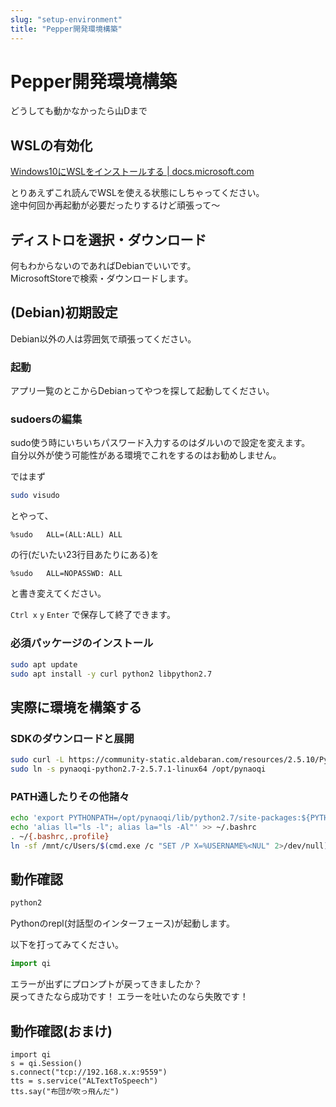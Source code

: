 ```yaml
---
slug: "setup-environment"
title: "Pepper開発環境構築"
---
```


# Pepper開発環境構築

どうしても動かなかったら山Dまで

## WSLの有効化

[Windows10にWSLをインストールする | docs.microsoft.com](https://docs.microsoft.com/ja-jp/windows/wsl/install-win10#manual-installation-steps)

とりあえずこれ読んでWSLを使える状態にしちゃってください。  
途中何回か再起動が必要だったりするけど頑張って～

## ディストロを選択・ダウンロード

何もわからないのであればDebianでいいです。  
MicrosoftStoreで検索・ダウンロードします。

## (Debian)初期設定

Debian以外の人は雰囲気で頑張ってください。

### 起動

アプリ一覧のとこからDebianってやつを探して起動してください。

### sudoersの編集

sudo使う時にいちいちパスワード入力するのはダルいので設定を変えます。  
自分以外が使う可能性がある環境でこれをするのはお勧めしません。

ではまず

```bash
sudo visudo
```

とやって、

```
%sudo   ALL=(ALL:ALL) ALL
```

の行(だいたい23行目あたりにある)を

```
%sudo   ALL=NOPASSWD: ALL
```

と書き変えてください。

`Ctrl x`
`y`
`Enter`
で保存して終了できます。

### 必須パッケージのインストール

```bash
sudo apt update
sudo apt install -y curl python2 libpython2.7
```

## 実際に環境を構築する

### SDKのダウンロードと展開

```bash
sudo curl -L https://community-static.aldebaran.com/resources/2.5.10/Python%20SDK/pynaoqi-python2.7-2.5.7.1-linux64.tar.gz | tar zx -C /opt
sudo ln -s pynaoqi-python2.7-2.5.7.1-linux64 /opt/pynaoqi
```

### PATH通したりその他諸々

```bash
echo 'export PYTHONPATH=/opt/pynaoqi/lib/python2.7/site-packages:${PYTHONPATH}' >> ~/.profile
echo 'alias ll="ls -l"; alias la="ls -Al"' >> ~/.bashrc
. ~/{.bashrc,.profile}
ln -sf /mnt/c/Users/$(cmd.exe /c "SET /P X=%USERNAME%<NUL" 2>/dev/null) WinHome
```

## 動作確認

```bash
python2
```

Pythonのrepl(対話型のインターフェース)が起動します。

以下を打ってみてください。

```python
import qi
```

エラーが出ずにプロンプトが戻ってきましたか？  
戻ってきたなら成功です！
エラーを吐いたのなら失敗です！

## 動作確認(おまけ)

```python2
import qi
s = qi.Session()
s.connect("tcp://192.168.x.x:9559")
tts = s.service("ALTextToSpeech")
tts.say("布団が吹っ飛んだ")
```
